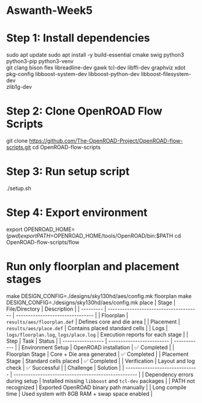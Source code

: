 # Aswanth-Week5
# Step 1: Install dependencies
sudo apt update
sudo apt install -y build-essential cmake swig python3 python3-pip python3-venv \
git clang bison flex libreadline-dev gawk tcl-dev libffi-dev graphviz xdot \
pkg-config libboost-system-dev libboost-python-dev libboost-filesystem-dev \
zlib1g-dev

# Step 2: Clone OpenROAD Flow Scripts
git clone https://github.com/The-OpenROAD-Project/OpenROAD-flow-scripts.git
cd OpenROAD-flow-scripts

# Step 3: Run setup script
./setup.sh

# Step 4: Export environment
export OPENROAD_HOME=$(pwd)
export PATH=$OPENROAD_HOME/tools/OpenROAD/bin:$PATH
cd OpenROAD-flow-scripts/flow

# Run only floorplan and placement stages
make DESIGN_CONFIG=./designs/sky130hd/aes/config.mk floorplan
make DESIGN_CONFIG=./designs/sky130hd/aes/config.mk place
| Stage     | File/Directory                         | Description                      |
| --------- | -------------------------------------- | -------------------------------- |
| Floorplan | `results/aes/floorplan.def`            | Defines core and die area        |
| Placement | `results/aes/place.def`                | Contains placed standard cells   |
| Logs      | `logs/floorplan.log`, `logs/place.log` | Execution reports for each stage |
| Step              | Task                      | Status       |
| ----------------- | ------------------------- | ------------ |
| Environment Setup | OpenROAD installation     | ✅ Completed  |
| Floorplan Stage   | Core + Die area generated | ✅ Completed  |
| Placement Stage   | Standard cells placed     | ✅ Completed  |
| Verification      | Layout and log check      | ✅ Successful |
| Challenge                      | Solution                                            |
| ------------------------------ | --------------------------------------------------- |
| Dependency errors during setup | Installed missing `libboost` and `tcl-dev` packages |
| PATH not recognized            | Exported OpenROAD binary path manually              |
| Long compile time              | Used system with 8GB RAM + swap space enabled       |
